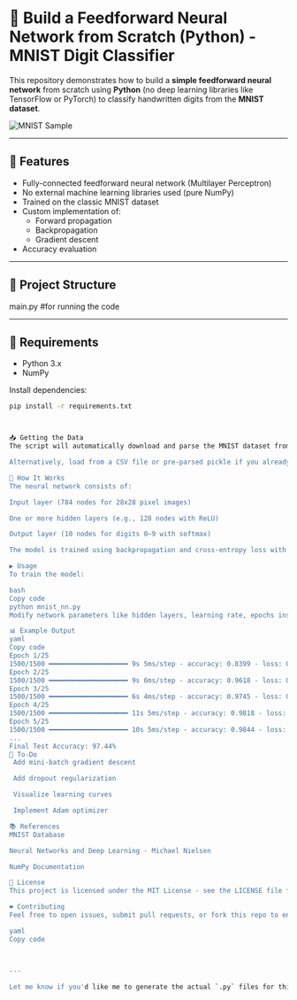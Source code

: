 # 🧠 Build a Feedforward Neural Network from Scratch (Python) - MNIST Digit Classifier

This repository demonstrates how to build a **simple feedforward neural network** from scratch using **Python** (no deep learning libraries like TensorFlow or PyTorch) to classify handwritten digits from the **MNIST dataset**.

![MNIST Sample](https://upload.wikimedia.org/wikipedia/commons/2/27/MnistExamples.png)

---

## 🚀 Features

- Fully-connected feedforward neural network (Multilayer Perceptron)
- No external machine learning libraries used (pure NumPy)
- Trained on the classic MNIST dataset
- Custom implementation of:
  - Forward propagation
  - Backpropagation
  - Gradient descent
- Accuracy evaluation

---

## 📁 Project Structure

main.py #for running the code


---

## 🧰 Requirements

- Python 3.x
- NumPy

Install dependencies:

```bash
pip install -r requirements.txt



📥 Getting the Data
The script will automatically download and parse the MNIST dataset from Yann LeCun's website (or you can provide the dataset manually).

Alternatively, load from a CSV file or pre-parsed pickle if you already have the data.

🧠 How It Works
The neural network consists of:

Input layer (784 nodes for 28x28 pixel images)

One or more hidden layers (e.g., 128 nodes with ReLU)

Output layer (10 nodes for digits 0–9 with softmax)

The model is trained using backpropagation and cross-entropy loss with stochastic gradient descent (SGD).

▶️ Usage
To train the model:

bash
Copy code
python mnist_nn.py
Modify network parameters like hidden layers, learning rate, epochs inside the script.

📊 Example Output
yaml
Copy code
Epoch 1/25
1500/1500 ━━━━━━━━━━━━━━━━━━━━ 9s 5ms/step - accuracy: 0.8399 - loss: 0.5251 - val_accuracy: 0.9500 - val_loss: 0.1750
Epoch 2/25
1500/1500 ━━━━━━━━━━━━━━━━━━━━ 9s 6ms/step - accuracy: 0.9618 - loss: 0.1335 - val_accuracy: 0.9641 - val_loss: 0.1163
Epoch 3/25
1500/1500 ━━━━━━━━━━━━━━━━━━━━ 6s 4ms/step - accuracy: 0.9745 - loss: 0.0855 - val_accuracy: 0.9693 - val_loss: 0.0987
Epoch 4/25
1500/1500 ━━━━━━━━━━━━━━━━━━━━ 11s 5ms/step - accuracy: 0.9818 - loss: 0.0615 - val_accuracy: 0.9723 - val_loss: 0.0916
Epoch 5/25
1500/1500 ━━━━━━━━━━━━━━━━━━━━ 10s 5ms/step - accuracy: 0.9844 - loss: 0.0487 - val_accuracy: 0.9703 - val_loss: 0.0999
...
Final Test Accuracy: 97.44%
📌 To-Do
 Add mini-batch gradient descent

 Add dropout regularization

 Visualize learning curves

 Implement Adam optimizer

📚 References
MNIST Database

Neural Networks and Deep Learning - Michael Nielsen

NumPy Documentation

📜 License
This project is licensed under the MIT License - see the LICENSE file for details.

❤️ Contributing
Feel free to open issues, submit pull requests, or fork this repo to enhance it!

yaml
Copy code



---

Let me know if you'd like me to generate the actual `.py` files for this repo as well.
